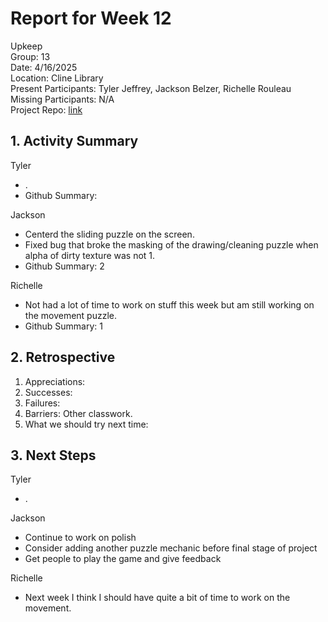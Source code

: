 # Report for Week 12 #
Upkeep <br />
Group: 13<br />
Date: 4/16/2025<br />
Location: Cline Library<br />
Present Participants: Tyler Jeffrey, Jackson Belzer, Richelle Rouleau<br />
Missing Participants: N/A<br />
Project Repo: [link](https://github.com/TJeffrey237/CS386Project.git)

## 1. Activity Summary ##
Tyler
- .
- Github Summary:

Jackson
- Centerd the sliding puzzle on the screen.
- Fixed bug that broke the masking of the drawing/cleaning puzzle when alpha of dirty texture was not 1.
- Github Summary: 2

Richelle
- Not had a lot of time to work on stuff this week but am still working on the movement puzzle.
- Github Summary: 1

## 2. Retrospective ##
1. Appreciations:
2. Successes:
3. Failures:
4. Barriers: Other classwork.
5. What we should try next time:

## 3. Next Steps ##
Tyler
- .

Jackson 
- Continue to work on polish
- Consider adding another puzzle mechanic before final stage of project
- Get people to play the game and give feedback

Richelle
- Next week I think I should have quite a bit of time to work on the movement.
